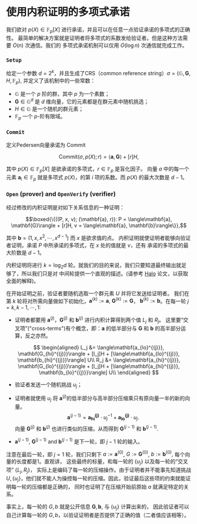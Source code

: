 # 使用内积证明的多项式承诺

我们欲对 $p(X) \in \mathbb{F}_p[X]$ 进行承诺，并且可以在任意一点验证承诺的多项式的正确性。
最简单的解决方案就是证明者将多项式的系数发给验证者。但是这种方法需要 $O(n)$ 次通信。我们的
多项式承诺机制可以仅用 $O(\log n)$ 次通信就完成工作。

### `Setup`

给定一个参数 $d = 2^k$，并且生成了CRS（common reference string）$\sigma = (\mathbb{G}, \mathbf{G}, H, \mathbb{F}_p)$,
并定义了该机制中的一些常数：

* $\mathbb{G}$ 是一个 $p$ 阶的群，其中 $p$ 为一个素数；
* $\mathbf{G} \in \mathbb{G}^d$ 是 $d$ 维向量，它的元素都是在群元素中随机挑选；
* $H \in \mathbb{G}$ 是一个随机的群元素；
* $\mathbb{F}_p$ 一个 $p$-阶有限域。

### `Commit`

定义Pedersen向量承诺为 $\text{Commit}$

$$\text{Commit}(\sigma, p(X); r) = \langle\mathbf{a}, \mathbf{G}\rangle + [r]H,$$

其中  $p(X) \in \mathbb{F}_p[X]$ 是欲承诺的多项式，$r \in \mathbb{F}_p$ 是盲化因子。
向量 $a$ 中的每一个元素 $\mathbf{a}_i \in \mathbb{F}_p$ 就是多项式 $p(X)$，的第 $i$ 项的系数。而 $p(X)$ 的最大次数是 $d - 1$。

### `Open` (prover) and `OpenVerify` (verifier)

经过修改的内积证明是对如下关系信息的一种证明：

$$\boxed{\{((P, x, v); (\mathbf{a}, r)): P = \langle\mathbf{a}, \mathbf{G}\rangle + [r]H, v = \langle\mathbf{a}, \mathbf{b}\rangle\}},$$

其中 $\mathbf{b} = (1, x, x^2, \cdots, x^{d-1})$ 而 $x$ 是欲求值的点。 
内积证明就使证明者能够向验证者证明，承诺 $P$ 中所承诺的多项式，在 $x$ 处的值就是 $v$，还有
承诺的多项式的最大阶数是 $d - 1$。

内积证明将进行 $k = \log_2 d$ 轮。就我们的目的来说，我们只要知道最终输出就足够了，所以我们只是对
中间轮提供一个直观的描述。(请参考 [Halo] 论文，以获取全面的解释)。

[Halo]: https://eprint.iacr.org/2019/1021.pdf

在开始证明之前，验证者要随机选取一个群元素 $U$ 并将它发送给证明者。
我们在第 $k$ 轮将对所需向量做如下初始化，$\mathbf{a}^{(k)} := \mathbf{a},$ $\mathbf{G}^{(k)} := \mathbf{G}$，
$\mathbf{b}^{(k)} := \mathbf{b}$。在每一轮 $j = k, k-1, \cdots, 1$:

* 证明者都要用 $\mathbf{a}^{(j)}$，$\mathbf{G}^{(j)}$ 和 $\mathbf{b}^{(j)}$ 进行内积计算得到两个值 $L_j$ 和 $R_j$。
  这里要“交叉项”("cross-terms")有个概念，即：$\mathbf{a}$ 的低半部分与 $\mathbf{G}$ 和 $\mathbf{b}$ 的高半部分运算，反之亦然。

$$
\begin{aligned}
L_j &= \langle\mathbf{a_{lo}^{(j)}}, \mathbf{G_{hi}^{(j)}}\rangle + [l_j]H + [\langle\mathbf{a_{lo}^{(j)}}, \mathbf{b_{hi}^{(j)}}\rangle] U\\
R_j &= \langle\mathbf{a_{hi}^{(j)}}, \mathbf{G_{lo}^{(j)}}\rangle + [l_j]H + [\langle\mathbf{a_{hi}^{(j)}}, \mathbf{b_{lo}^{(j)}}\rangle] U\\
\end{aligned}
$$

* 验证者发送一个随机挑战 $u_j$；

* 证明者就使用 $u_j$ 将 $\mathbf{a}^{(j)}$的低半部分与高半部分压缩乘只有原向量一半的新的向量。
  $$\mathbf{a}^{(j-1)} = \mathbf{a_{hi}^{(j)}}\cdot u_j^{-1} + \mathbf{a_{lo}^{(j)}}\cdot u_j.$$
  向量 $\mathbf{G}^{(j)}$ 和 $\mathbf{b}^{(j)}$ 也进行类似的压缩，从而得到
  $\mathbf{G}^{(j-1)}$ 和 $\mathbf{b}^{(j-1)}$.

* $\mathbf{a}^{(j-1)}$, $\mathbf{G}^{(j-1)}$ and $\mathbf{b}^{(j-1)}$ 是下一轮，即 $j - 1$ 轮的输入。

注意在最后一轮，即 $j = 1$ 轮，我们只剩下 $a := \mathbf{a}^{(0)}$,
$G := \mathbf{G}^{(0)}$, $b := \mathbf{b}^{(0)},$ 每个向量的长度都是1。直观讲，
这些最终的标量，和每一轮的 $\{u_j\}$ 以及每一轮的“交叉项”
$\{L_j, R_j\}$， 实际上是编码了每一轮的压缩操作。由于证明者并不能事先知道挑战
$U, \{u_j\}$，他们就不能人为操控每一轮的压缩。因此，验证最后这些项的约束就能证明每一轮的压缩都是正确的，
同时也证明了在压缩开始前原始 $a$ 就满足特定的关系。

事实上，每一轮的 $G, b$ 就是公开信息 $\mathbf{G}, \mathbf{b},$ 与 $\{u_j\}$ 计算出来的，
因此验证者可以自己计算每一轮的 $G, b$，以验证证明者是否提供了正确的值（二者值应该相等）。